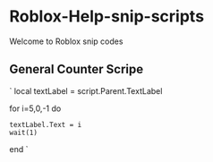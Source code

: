# Roblox-Help-snip-scripts
Welcome to Roblox snip codes 

## General Counter Scripe
` local textLabel = script.Parent.TextLabel


for i=5,0,-1  do
	
	textLabel.Text = i
	wait(1)
	
end
 `
